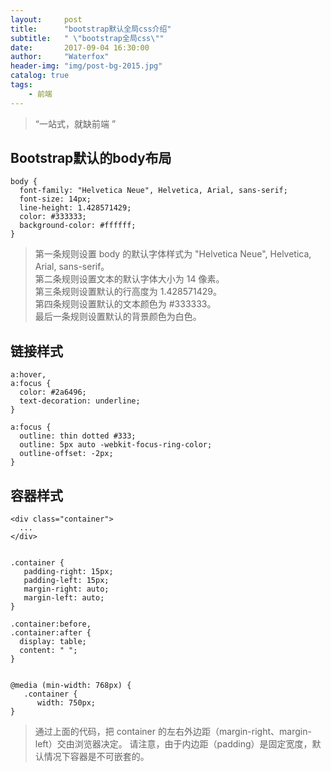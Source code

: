 ```yaml
---
layout:     post
title:      "bootstrap默认全局css介绍"
subtitle:   " \"bootstrap全局css\""
date:       2017-09-04 16:30:00
author:     "Waterfox"
header-img: "img/post-bg-2015.jpg"
catalog: true
tags:
    - 前端
---
```


> “一站式，就缺前端 ”




## Bootstrap默认的body布局
```
body {
  font-family: "Helvetica Neue", Helvetica, Arial, sans-serif;
  font-size: 14px;
  line-height: 1.428571429;
  color: #333333;
  background-color: #ffffff;
}
```
>  第一条规则设置 body 的默认字体样式为 "Helvetica Neue", Helvetica, Arial, sans-serif。  
	第二条规则设置文本的默认字体大小为 14 像素。  
	第三条规则设置默认的行高度为 1.428571429。  
	第四条规则设置默认的文本颜色为 #333333。  
	最后一条规则设置默认的背景颜色为白色。  
	
	
## 链接样式
```
a:hover,
a:focus {
  color: #2a6496;
  text-decoration: underline;
}

a:focus {
  outline: thin dotted #333;
  outline: 5px auto -webkit-focus-ring-color;
  outline-offset: -2px;
}
```

## 容器样式
```
<div class="container">
  ...
</div>


.container {
   padding-right: 15px;
   padding-left: 15px;
   margin-right: auto;
   margin-left: auto;
}

.container:before,
.container:after {
  display: table;
  content: " ";
}


@media (min-width: 768px) {
   .container {
      width: 750px;
}
```



>  通过上面的代码，把 container 的左右外边距（margin-right、margin-left）交由浏览器决定。
	请注意，由于内边距（padding）是固定宽度，默认情况下容器是不可嵌套的。

